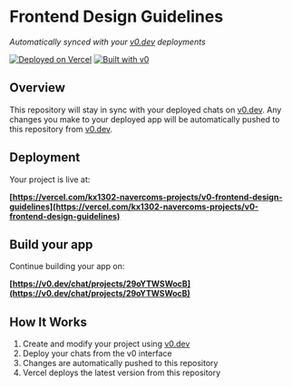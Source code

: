 # Frontend Design Guidelines

*Automatically synced with your [v0.dev](https://v0.dev) deployments*

[![Deployed on Vercel](https://img.shields.io/badge/Deployed%20on-Vercel-black?style=for-the-badge&logo=vercel)](https://vercel.com/kx1302-navercoms-projects/v0-frontend-design-guidelines)
[![Built with v0](https://img.shields.io/badge/Built%20with-v0.dev-black?style=for-the-badge)](https://v0.dev/chat/projects/29oYTWSWocB)

## Overview

This repository will stay in sync with your deployed chats on [v0.dev](https://v0.dev).
Any changes you make to your deployed app will be automatically pushed to this repository from [v0.dev](https://v0.dev).

## Deployment

Your project is live at:

**[https://vercel.com/kx1302-navercoms-projects/v0-frontend-design-guidelines](https://vercel.com/kx1302-navercoms-projects/v0-frontend-design-guidelines)**

## Build your app

Continue building your app on:

**[https://v0.dev/chat/projects/29oYTWSWocB](https://v0.dev/chat/projects/29oYTWSWocB)**

## How It Works

1. Create and modify your project using [v0.dev](https://v0.dev)
2. Deploy your chats from the v0 interface
3. Changes are automatically pushed to this repository
4. Vercel deploys the latest version from this repository